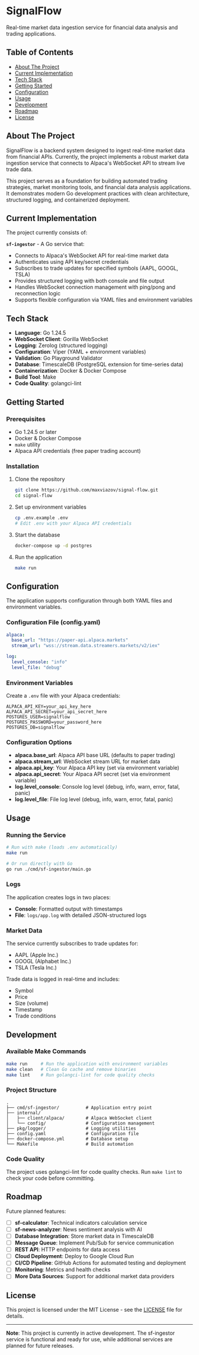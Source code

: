 # SignalFlow

Real-time market data ingestion service for financial data analysis and trading applications.

## Table of Contents

- [About The Project](#about-the-project)
- [Current Implementation](#current-implementation)
- [Tech Stack](#tech-stack)
- [Getting Started](#getting-started)
- [Configuration](#configuration)
- [Usage](#usage)
- [Development](#development)
- [Roadmap](#roadmap)
- [License](#license)

## About The Project

SignalFlow is a backend system designed to ingest real-time market data from financial APIs. Currently, the project
implements a robust market data ingestion service that connects to Alpaca's WebSocket API to stream live trade data.

This project serves as a foundation for building automated trading strategies, market monitoring tools, and financial
data analysis applications. It demonstrates modern Go development practices with clean architecture, structured logging,
and containerized deployment.

## Current Implementation

The project currently consists of:

**`sf-ingestor`** - A Go service that:

- Connects to Alpaca's WebSocket API for real-time market data
- Authenticates using API key/secret credentials
- Subscribes to trade updates for specified symbols (AAPL, GOOGL, TSLA)
- Provides structured logging with both console and file output
- Handles WebSocket connection management with ping/pong and reconnection logic
- Supports flexible configuration via YAML files and environment variables

## Tech Stack

- **Language**: Go 1.24.5
- **WebSocket Client**: Gorilla WebSocket
- **Logging**: Zerolog (structured logging)
- **Configuration**: Viper (YAML + environment variables)
- **Validation**: Go Playground Validator
- **Database**: TimescaleDB (PostgreSQL extension for time-series data)
- **Containerization**: Docker & Docker Compose
- **Build Tool**: Make
- **Code Quality**: golangci-lint

## Getting Started

### Prerequisites

- Go 1.24.5 or later
- Docker & Docker Compose
- `make` utility
- Alpaca API credentials (free paper trading account)

### Installation

1. Clone the repository
   ```sh
   git clone https://github.com/maxviazov/signal-flow.git
   cd signal-flow
   ```

2. Set up environment variables
   ```sh
   cp .env.example .env
   # Edit .env with your Alpaca API credentials
   ```

3. Start the database
   ```sh
   docker-compose up -d postgres
   ```

4. Run the application
   ```sh
   make run
   ```

## Configuration

The application supports configuration through both YAML files and environment variables.

### Configuration File (config.yaml)

```yaml
alpaca:
  base_url: "https://paper-api.alpaca.markets"
  stream_url: "wss://stream.data.streamers.markets/v2/iex"

log:
  level_console: "info"
  level_file: "debug"
```

### Environment Variables

Create a `.env` file with your Alpaca credentials:

```env
ALPACA_API_KEY=your_api_key_here
ALPACA_API_SECRET=your_api_secret_here
POSTGRES_USER=signalflow
POSTGRES_PASSWORD=your_password_here
POSTGRES_DB=signalflow
```

### Configuration Options

- **alpaca.base_url**: Alpaca API base URL (defaults to paper trading)
- **alpaca.stream_url**: WebSocket stream URL for market data
- **alpaca.api_key**: Your Alpaca API key (set via environment variable)
- **alpaca.api_secret**: Your Alpaca API secret (set via environment variable)
- **log.level_console**: Console log level (debug, info, warn, error, fatal, panic)
- **log.level_file**: File log level (debug, info, warn, error, fatal, panic)

## Usage

### Running the Service

```sh
# Run with make (loads .env automatically)
make run

# Or run directly with Go
go run ./cmd/sf-ingestor/main.go
```

### Logs

The application creates logs in two places:

- **Console**: Formatted output with timestamps
- **File**: `logs/app.log` with detailed JSON-structured logs

### Market Data

The service currently subscribes to trade updates for:

- AAPL (Apple Inc.)
- GOOGL (Alphabet Inc.)
- TSLA (Tesla Inc.)

Trade data is logged in real-time and includes:

- Symbol
- Price
- Size (volume)
- Timestamp
- Trade conditions

## Development

### Available Make Commands

```sh
make run     # Run the application with environment variables
make clean   # Clean Go cache and remove binaries
make lint    # Run golangci-lint for code quality checks
```

### Project Structure

```
.
├── cmd/sf-ingestor/          # Application entry point
├── internal/
│   ├── client/alpaca/        # Alpaca WebSocket client
│   └── config/               # Configuration management
├── pkg/logger/               # Logging utilities
├── config.yaml               # Configuration file
├── docker-compose.yml        # Database setup
└── Makefile                  # Build automation
```

### Code Quality

The project uses golangci-lint for code quality checks. Run `make lint` to check your code before committing.

## Roadmap

Future planned features:

- [ ] **sf-calculator**: Technical indicators calculation service
- [ ] **sf-news-analyzer**: News sentiment analysis with AI
- [ ] **Database Integration**: Store market data in TimescaleDB
- [ ] **Message Queue**: Implement Pub/Sub for service communication
- [ ] **REST API**: HTTP endpoints for data access
- [ ] **Cloud Deployment**: Deploy to Google Cloud Run
- [ ] **CI/CD Pipeline**: GitHub Actions for automated testing and deployment
- [ ] **Monitoring**: Metrics and health checks
- [ ] **More Data Sources**: Support for additional market data providers

## License

This project is licensed under the MIT License - see the [LICENSE](LICENSE) file for details.

---

**Note**: This project is currently in active development. The sf-ingestor service is functional and ready for use,
while additional services are planned for future releases.